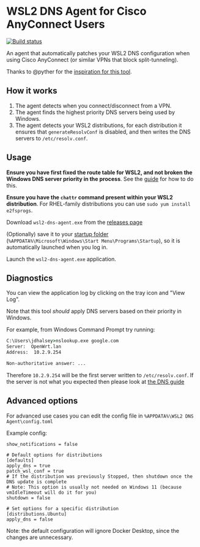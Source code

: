 # WSL2 DNS Agent for Cisco AnyConnect Users

[![Build status](https://github.com/jacob-pro/wsl2-dns-agent/actions/workflows/rust.yml/badge.svg)](https://github.com/jacob-pro/wsl2-dns-agent/actions)

An agent that automatically patches your WSL2 DNS configuration when using Cisco AnyConnect (or similar VPNs that block
split-tunneling).

Thanks to @pyther for the [inspiration for this tool](https://gist.github.com/pyther/b7c03579a5ea55fe431561b502ec1ba8).

## How it works

1. The agent detects when you connect/disconnect from a VPN.
2. The agent finds the highest priority DNS servers being used by Windows.
3. The agent detects your WSL2 distributions, for each distribution it ensures that `generateResolvConf` is disabled, 
   and then writes the DNS servers to `/etc/resolv.conf`.

## Usage

**Ensure you have first fixed the route table for WSL2, and not broken the Windows DNS server priority in the process**.
See the [guide](./docs/ROUTING.md) for how to do this.

**Ensure you have the `chattr` command present within your WSL2 distribution**. 
For RHEL-family distributions you can use `sudo yum install e2fsprogs`.

Download `wsl2-dns-agent.exe` from the [releases page](https://github.com/jacob-pro/wsl2-dns-agent/releases/latest)

(Optionally) save it to your [startup folder](https://support.microsoft.com/en-us/windows/add-an-app-to-run-automatically-at-startup-in-windows-10-150da165-dcd9-7230-517b-cf3c295d89dd) 
(`%APPDATA%\Microsoft\Windows\Start Menu\Programs\Startup`), so it is automatically launched when you log in.

Launch the `wsl2-dns-agent.exe` application.

## Diagnostics

You can view the application log by clicking on the tray icon and "View Log".

Note that this tool *should* apply DNS servers based on their priority in Windows.

For example, from Windows Command Prompt try running:

```cmd
C:\Users\jdhalsey>nslookup.exe google.com
Server:  OpenWrt.lan
Address:  10.2.9.254

Non-authoritative answer: ...
```

Therefore `10.2.9.254` will be the first server written to `/etc/resolv.conf`. If the server is not what you expected
then please look at [the DNS guide](./docs/ROUTING.md#step-3---working-windows-dns)

## Advanced options

For advanced use cases you can edit the config file in `%APPDATA%\WSL2 DNS Agent\config.toml`

Example config:

```
show_notifications = false

# Default options for distributions
[defaults]
apply_dns = true
patch_wsl_conf = true
# If the distribution was previously Stopped, then shutdown once the DNS update is complete
# Note: This option is usually not needed on Windows 11 (because vmIdleTimeout will do it for you)
shutdown = false

# Set options for a specific distribution
[distributions.Ubuntu]
apply_dns = false
```

Note: the default configuration will ignore Docker Desktop, since the changes are unnecessary.

